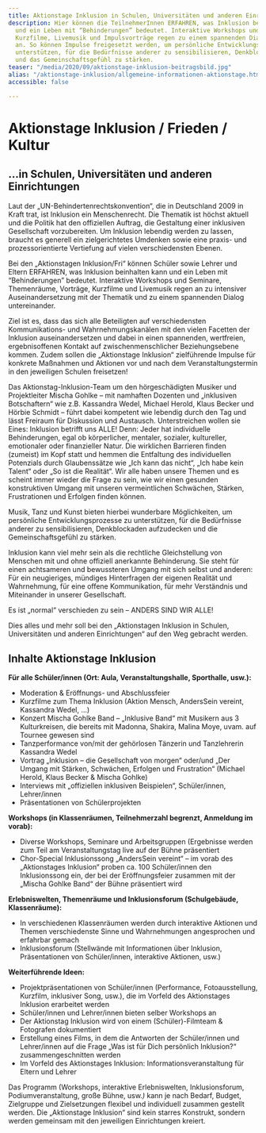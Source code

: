 ```yaml
---
title: Aktionstage Inklusion in Schulen, Universitäten und anderen Einrichtungen
description: Hier können die TeilnehmerInnen ERFAHREN, was Inklusion beinhalten kann
  und ein Leben mit “Behinderungen” bedeutet. Interaktive Workshops und Erlebniswelten,
  Kurzfilme, Livemusik und Impulsvorträge regen zu einem spannenden Dialog untereinander
  an. So können Impulse freigesetzt werden, um persönliche Entwicklungsprozesse zu
  unterstützen, für die Bedürfnisse anderer zu sensibilisieren, Denkblockaden aufzudecken
  und das Gemeinschaftsgefühl zu stärken.
teaser: "/media/2020/09/aktionstage-inklusion-beitragsbild.jpg"
alias: "/aktionstage-inklusion/allgemeine-informationen-aktionstage.html"
accessible: false

---
```

# Aktionstage Inklusion / Frieden / Kultur

## ...in Schulen, Universitäten und anderen Einrichtungen

Laut der „UN-Behindertenrechtskonvention“, die in Deutschland 2009 in Kraft trat, ist Inklusion ein Menschenrecht. Die Thematik ist höchst aktuell und die Politik hat den offiziellen Auftrag, die Gestaltung einer inklusiven Gesellschaft vorzubereiten. Um Inklusion lebendig werden zu lassen, braucht es generell ein zielgerichtetes Umdenken sowie eine praxis- und prozessorientierte Vertiefung auf vielen verschiedensten Ebenen.

Bei den „Aktionstagen Inklusion/Fri“ können Schüler sowie Lehrer und Eltern ERFAHREN, was Inklusion beinhalten kann und ein Leben mit “Behinderungen” bedeutet. Interaktive Workshops und Seminare, Themenräume, Vorträge, Kurzfilme und Livemusik regen an zu intensiver Auseinandersetzung mit der Thematik und zu einem spannenden Dialog untereinander.

Ziel ist es, dass das sich alle Beteiligten auf verschiedensten Kommunikations- und Wahrnehmungskanälen mit den vielen Facetten der Inklusion auseinandersetzen und dabei in einen spannenden, wertfreien, ergebnisoffenen Kontakt auf zwischenmenschlicher Beziehungsebene kommen. Zudem sollen die „Aktionstage Inklusion“ zielführende Impulse für konkrete Maßnahmen und Aktionen vor und nach dem Veranstaltungstermin in den jeweiligen Schulen freisetzen!

Das Aktionstag-Inklusion-Team um den hörgeschädigten Musiker und Projektleiter Mischa Gohlke – mit namhaften Dozenten und „inklusiven Botschaftern“ wie z.B. Kassandra Wedel, Michael Herold, Klaus Becker und Hörbie Schmidt – führt dabei kompetent wie lebendig durch den Tag und lässt Freiraum für Diskussion und Austausch. Unterstreichen wollen sie Eines: Inklusion betrifft uns ALLE! Denn: Jeder hat individuelle Behinderungen, egal ob körperlicher, mentaler, sozialer, kultureller, emotionaler oder finanzieller Natur. Die wirklichen Barrieren finden (zumeist) im Kopf statt und hemmen die Entfaltung des individuellen Potenzials durch Glaubenssätze wie „Ich kann das nicht“, „Ich habe kein Talent“ oder „So ist die Realität“. Wir alle haben unsere Themen und es scheint immer wieder die Frage zu sein, wie wir einen gesunden konstruktiven Umgang mit unseren vermeintlichen Schwächen, Stärken, Frustrationen und Erfolgen finden können.

Musik, Tanz und Kunst bieten hierbei wunderbare Möglichkeiten, um persönliche Entwicklungsprozesse zu unterstützen, für die Bedürfnisse anderer zu sensibilisieren, Denkblockaden aufzudecken und die Gemeinschaftsgefühl zu stärken.

Inklusion kann viel mehr sein als die rechtliche Gleichstellung von Menschen mit und ohne offiziell anerkannte Behinderung. Sie steht für einen achtsameren und bewussteren Umgang mit sich selbst und anderen: Für ein neugieriges, mündiges Hinterfragen der eigenen Realität und Wahrnehmung, für eine offene Kommunikation, für mehr Verständnis und Miteinander in unserer Gesellschaft.

Es ist „normal“ verschieden zu sein – ANDERS SIND WIR ALLE!

Dies alles und mehr soll bei den „Aktionstagen Inklusion in Schulen, Universitäten und anderen Einrichtungen“ auf den Weg gebracht werden.

## Inhalte Aktionstage Inklusion

**Für alle Schüler/innen (Ort: Aula, Veranstaltungshalle, Sporthalle, usw.):**

* Moderation & Eröffnungs- und Abschlussfeier
* Kurzfilme zum Thema Inklusion (Aktion Mensch, AndersSein vereint, Kassandra Wedel, …)
* Konzert Mischa Gohlke Band – „Inklusive Band“ mit Musikern aus 3 Kulturkreisen, die bereits mit Madonna, Shakira, Malina Moye, uvam. auf Tournee gewesen sind
* Tanzperformance von/mit der gehörlosen Tänzerin und Tanzlehrerin Kassandra Wedel
* Vortrag „Inklusion – die Gesellschaft von morgen“ oder/und „Der Umgang mit Stärken, Schwächen, Erfolgen und Frustration“ (Michael Herold, Klaus Becker & Mischa Gohlke)
* Interviews mit „offiziellen inklusiven Beispielen“, Schüler/innen, Lehrer/innen
* Präsentationen von Schülerprojekten

**Workshops (in Klassenräumen, Teilnehmerzahl begrenzt, Anmeldung im vorab):**

* Diverse Workshops, Seminare und Arbeitsgruppen (Ergebnisse werden zum Teil am Veranstaltungstag live auf der Bühne präsentiert
* Chor-Special Inklusionssong „AndersSein vereint“ – im vorab des „Aktionstages Inklusion“ proben ca. 100 Schüler/innen den Inklusionssong ein, der bei der Eröffnungsfeier zusammen mit der „Mischa Gohlke Band“ der Bühne präsentiert wird

**Erlebniswelten, Themenräume und Inklusionsforum (Schulgebäude, Klassenräume):**

* In verschiedenen Klassenräumen werden durch interaktive Aktionen und Themen verschiedenste Sinne und Wahrnehmungen angesprochen und erfahrbar gemach
* Inklusionsforum (Stellwände mit Informationen über Inklusion, Präsentationen von Schüler/innen, interaktive Aktionen, usw.)

**Weiterführende Ideen:**

* Projektpräsentationen von Schüler/innen (Performance, Fotoausstellung, Kurzfilm, inklusiver Song, usw.), die im Vorfeld des Aktionstages Inklusion erarbeitet werden
* Schüler/innen und Lehrer/innen bieten selber Workshops an
* Der Aktionstag Inklusion wird von einem (Schüler)-Filmteam & Fotografen dokumentiert
* Erstellung eines Films, in dem die Antworten der Schüler/innen und Lehrer/innen auf die Frage „Was ist für Dich persönlich Inklusion?“ zusammengeschnitten werden
* Im Vorfeld des Aktionstages Inklusion: Informationsveranstaltung für Eltern und Lehrer

Das Programm (Workshops, interaktive Erlebniswelten, Inklusionsforum, Podiumveranstaltung, große Bühne, usw._)_ kann je nach Bedarf, Budget, Zielgruppe und Zielsetzungen flexibel und individuell zusammen gestellt werden. Die „Aktionstage Inklusion“ sind kein starres Konstrukt, sondern werden gemeinsam mit den jeweiligen Einrichtungen kreiert.
